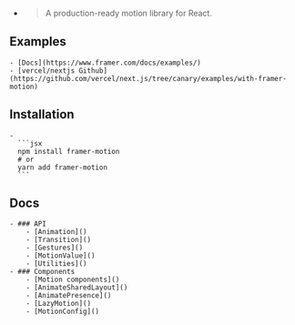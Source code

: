 -
  > A production-ready motion library for React.
## Examples
	- [Docs](https://www.framer.com/docs/examples/)
	- [vercel/nextjs Github](https://github.com/vercel/next.js/tree/canary/examples/with-framer-motion)
## Installation
	-
	  ```jsx
	  npm install framer-motion
	  # or
	  yarn add framer-motion
	  ```
## Docs
	- ### API
		- [Animation]()
		- [Transition]()
		- [Gestures]()
		- [MotionValue]()
		- [Utilities]()
	- ### Components
		- [Motion components]()
		- [AnimateSharedLayout]()
		- [AnimatePresence]()
		- [LazyMotion]()
		- [MotionConfig]()